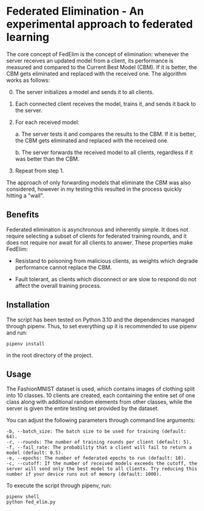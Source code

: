 # Federated Elimination - An experimental approach to federated learning
The core concept of FedElim is the concept of elimination: whenever the server receives an updated model from a client, its performance is measured and compared to the Current Best Model (CBM). If it is better, the CBM gets eliminated and replaced with the received one. The algorithm works as follows:

0. The server initializes a model and sends it to all clients.

1. Each connected client receives the model, trains it, and sends it back to the server.

2. For each received model:  

    a. The server tests it and compares the results to the CBM. If it is better, the CBM gets eliminated and replaced with the received one.  

    b. The server forwards the received model to all clients, regardless if it was better than the CBM.

3. Repeat from step 1.


The approach of only forwarding models that eliminate the CBM was also considered, however in my testing this resulted in the process quickly hitting a "wall". 


## Benefits
Federated elimination is asynchronous and inherently simple. It does not require selecting a subset of clients for federated training rounds, and it does not require nor await for all clients to answer. These properties make FedElim:

* Resistand to poisoning from malicious clients, as weights which degrade performance cannot replace the CBM.

* Fault tolerant, as clients which disconnect or are slow to respond do not affect the overall training process.

## Installation
The script has been tested on Python 3.10 and the dependencies managed through pipenv. Thus, to set everything up it is recommended to use pipenv and run:
```
pipenv install
``` 
in the root directory of the project.

## Usage
The FashionMNIST dataset is used, which contains images of clothing split into 10 classes. 10 clients are created, each containing the entire set of one class along with additional random elements from other classes, while the server is given the entire testing set provided by the dataset.  

You can adjust the following parameters through command line arguments:
```
-b, --batch_size: The batch size to be used for training (default: 64).
-r, --rounds: The number of training rounds per client (default: 5).
-f, --fail_rate: The probability that a client will fail to return a model (default: 0.5).
-e, --epochs: The number of federated epochs to run (default: 10).
-c, --cutoff: If the number of received models exceeds the cutoff, the server will send only the best model to all clients. Try reducing this number if your device runs out of memory (default: 1000).
```


To execute the script through pipenv, run:
```
pipenv shell
python fed_elim.py
```
